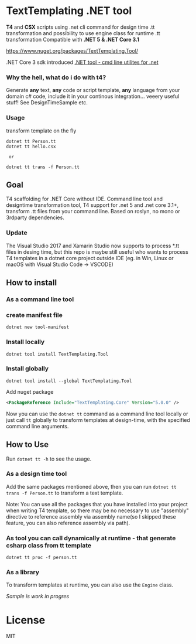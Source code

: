 # TextTemplating .NET tool



**T4**  and **CSX** scripts using .net cli command for design time .tt transformation and possibility to use engine class for runtime .tt transformation 
Compatible with **.NET 5 & .NET Core 3.1**

https://www.nuget.org/packages/TextTemplating.Tool/

.NET Core 3 sdk introduced [.NET tool - cmd line utilites for .net](https://docs.microsoft.com/en-us/dotnet/core/tools/global-tools)


### Why the hell, what do i do with t4?
Generate **any** text, **any** code or script template, **any** language from your domain c# code, include it in your continous integration... veeery useful stuff! See DesignTimeSample etc.

### Usage 
transform template on the fly
```
dotnet tt Person.tt
dotnet tt hello.csx

 or 
 
dotnet tt trans -f Person.tt
```

## Goal
T4 scaffolding for .NET Core without IDE.
Command line tool and designtime transformation tool,
T4 support for .net 5 and .net core 3.1+, transform .tt files from your command line.
Based on roslyn, no mono or 3rdparty dependencies.

### Update 
The Visual Studio 2017 and Xamarin Studio now supports to process *.tt files in desing time, but this repo is maybe still useful who wants to process T4 templates in a dotnet core  project outside IDE (eg. in Win, Linux or macOS with Visual Studio Code -> VSCODE)

## How to install

### As a command line tool
### create manifest file
```
dotnet new tool-manifest
```
### Install locally
```
dotnet tool install TextTemplating.Tool
```

### Install globally 
```
dotnet tool install --global TextTemplating.Tool
```
Add nuget package
```xml
<PackageReference Include="TextTemplating.Core" Version="5.0.0" /> 
```
Now you can use the `dotnet tt` command as a command line tool locally or just call `tt` globally to transform templates at design-time, with the specified command line arguments.
## How to Use
Run `dotnet tt -h` to see the usage.


### As a design time tool
Add the same packages mentioned above, then you can run `dotnet tt trans -f Person.tt` to transform a text template.

Note: You can use all the packages that you have installed into your project when writing T4 template, so there may be no necessary to use "assembly" directive to reference assembly via assembly name(so I skipped these feature, you can also reference assembly via path).

### As tool you can call dynamically at runtime - that generate csharp class from tt template 
```
dotnet tt proc -f person.tt 
```

### As a library
To transform templates at runtime, you can also use the `Engine` class.

*Sample is work in progres*


# License
MIT
